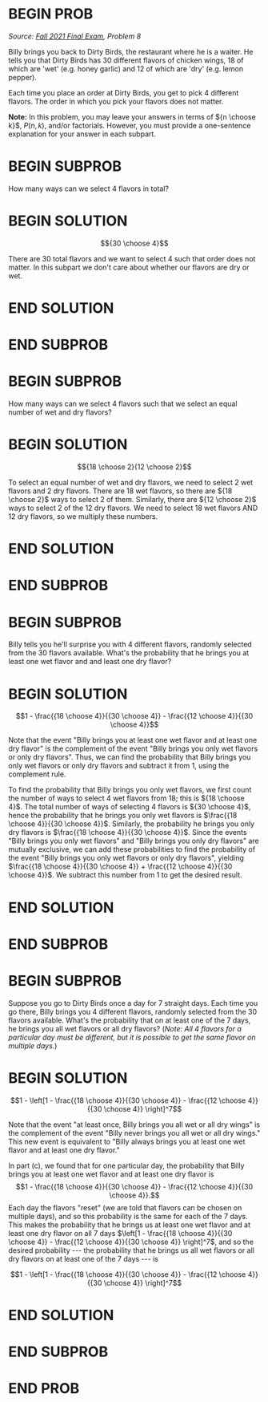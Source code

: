# BEGIN PROB

<i>Source: [Fall 2021 Final Exam](../fa21-final/index.html), Problem 8</i>

Billy brings you back to Dirty Birds, the restaurant where he is a waiter. He tells you that Dirty Birds has 30 different flavors of chicken wings, 18 of which are 'wet' (e.g. honey garlic) and 12 of which are 'dry' (e.g. lemon pepper).

Each time you place an order at Dirty Birds, you get to pick 4 different flavors. The order in which you pick your flavors does not matter.

**Note:** In this problem, you may leave your answers in terms of ${n \choose k}$, $P(n, k)$, and/or factorials. However, you must provide a one-sentence explanation for your answer in each subpart.


# BEGIN SUBPROB
How many ways can we select 4 flavors in total?

# BEGIN SOLUTION

$${30 \choose 4}$$

There are 30 total flavors and we want to select 4 such that order does not matter. In this subpart we don't care about whether our flavors are dry or wet.

# END SOLUTION

# END SUBPROB

# BEGIN SUBPROB
How many ways can we select 4 flavors such that we select an equal number of wet and dry flavors?

# BEGIN SOLUTION

$${18 \choose 2}{12 \choose 2}$$

To select an equal number of wet and dry flavors, we need to select 2 wet flavors and 2 dry flavors. There are 18 wet flavors, so there are ${18 \choose 2}$ ways to select 2 of them. Similarly, there are ${12 \choose 2}$ ways to select 2 of the 12 dry flavors. We need to select 18 wet flavors AND 12 dry flavors, so we multiply these numbers.

# END SOLUTION

# END SUBPROB

# BEGIN SUBPROB
Billy tells you he'll surprise you with 4 different flavors, randomly selected from the 30 flavors available. What's the probability that he brings you at least one wet flavor and and least one dry flavor?

# BEGIN SOLUTION
$$1 - \frac{{18 \choose 4}}{{30 \choose 4}} - \frac{{12 \choose 4}}{{30 \choose 4}}$$

Note that the event "Billy brings you at least one wet flavor and at least one dry flavor" is the complement of the event "Billy brings you only wet flavors or only dry flavors". Thus, we can find the probability that Billy brings you only wet flavors or only dry flavors and subtract it from 1, using the complement rule.

To find the probability that Billy brings you only wet flavors, we first count the number of ways to select 4 wet flavors from 18; this is ${18 \choose 4}$. The total number of ways of selecting 4 flavors is ${30 \choose 4}$, hence the probability that he brings you only wet flavors is $\frac{{18 \choose 4}}{{30 \choose 4}}$. Similarly, the probability he brings you only dry flavors is $\frac{{18 \choose 4}}{{30 \choose 4}}$. Since the events "Billy brings you only wet flavors" and "Billy brings you only dry flavors" are mutually exclusive, we can add these probabilities to find the probability of the event "Billy brings you only wet flavors or only dry flavors", yielding $\frac{{18 \choose 4}}{{30 \choose 4}} + \frac{{12 \choose 4}}{{30 \choose 4}}$. We subtract this number from 1 to get the desired result.

# END SOLUTION

# END SUBPROB

# BEGIN SUBPROB
Suppose you go to Dirty Birds once a day for 7 straight days. Each time you go there, Billy brings you 4 different flavors, randomly selected from the 30 flavors available. What's the probability that on at least one of the 7 days, he brings you all wet flavors or all dry flavors? (_Note: All 4 flavors for a particular day must be different, but it is possible to get the same flavor on multiple days._)

# BEGIN SOLUTION
$$1 - \left[1 - \frac{{18 \choose 4}}{{30 \choose 4}} - \frac{{12 \choose 4}}{{30 \choose 4}} \right]^7$$

Note that the event "at least once, Billy brings you all wet or all dry wings" is the complement of the event "Billy never brings you all wet or all dry wings." This new event is equivalent to "Billy always brings you at least one wet flavor and at least one dry flavor."

In part (c), we found that for one particular day, the probability that Billy brings you at least one wet flavor and at least one dry flavor is $$1 - \frac{{18 \choose 4}}{{30 \choose 4}} - \frac{{12 \choose 4}}{{30 \choose 4}}.$$ Each day the flavors "reset" (we are told that flavors can be chosen on multiple days), and so this probability is the same for each of the 7 days. This makes the probability that he brings us at least one wet flavor and at least one dry flavor on all 7 days $\left[1 - \frac{{18 \choose 4}}{{30 \choose 4}} - \frac{{12 \choose 4}}{{30 \choose 4}} \right]^7$, and so the desired probability --- the probability that he brings us all wet flavors or all dry flavors on at least one of the 7 days --- is

$$1 - \left[1 - \frac{{18 \choose 4}}{{30 \choose 4}} - \frac{{12 \choose 4}}{{30 \choose 4}} \right]^7$$

# END SOLUTION

# END SUBPROB

# END PROB





